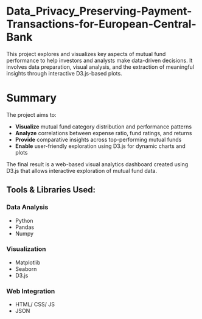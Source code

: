 # Data_Privacy_Preserving-Payment-Transactions-for-European-Central-Bank
This project explores and visualizes key aspects of mutual fund performance to help investors and analysts make data-driven decisions. It involves data preparation, visual analysis, and the extraction of meaningful insights through interactive D3.js-based plots.

# Summary
The project aims to:
- **Visualize** mutual fund category distribution and performance patterns
- **Analyze** correlations between expense ratio, fund ratings, and returns
- **Provide** comparative insights across top-performing mutual funds
- **Enable** user-friendly exploration using D3.js for dynamic charts and plots

The final result is a web-based visual analytics dashboard created using D3.js that allows interactive exploration of mutual fund data.

## Tools & Libraries Used:
### Data Analysis
- Python
- Pandas
- Numpy

### Visualization
- Matplotlib
- Seaborn
- D3.js

### Web Integration
- HTML/ CSS/ JS
- JSON
